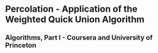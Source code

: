 # Percolation - Application of the Weighted Quick Union Algorithm
## Algorithms, Part I - Coursera and University of Princeton
